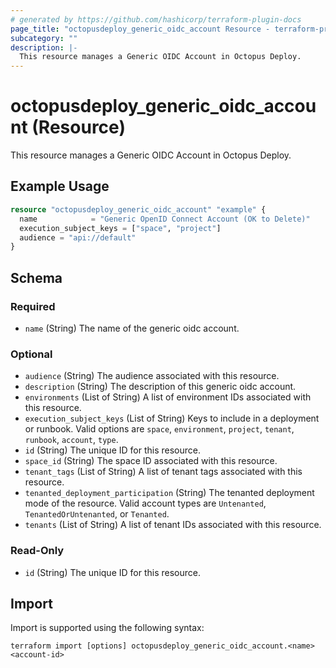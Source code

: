 ```yaml
---
# generated by https://github.com/hashicorp/terraform-plugin-docs
page_title: "octopusdeploy_generic_oidc_account Resource - terraform-provider-octopusdeploy"
subcategory: ""
description: |-
  This resource manages a Generic OIDC Account in Octopus Deploy.
---
```


# octopusdeploy_generic_oidc_account (Resource)

This resource manages a Generic OIDC Account in Octopus Deploy.

## Example Usage

```terraform
resource "octopusdeploy_generic_oidc_account" "example" {
  name            = "Generic OpenID Connect Account (OK to Delete)"
  execution_subject_keys = ["space", "project"]
  audience = "api://default"
}
```

<!-- schema generated by tfplugindocs -->
## Schema

### Required

- `name` (String) The name of the generic oidc account.

### Optional

- `audience` (String) The audience associated with this resource.
- `description` (String) The description of this generic oidc account.
- `environments` (List of String) A list of environment IDs associated with this resource.
- `execution_subject_keys` (List of String) Keys to include in a deployment or runbook. Valid options are `space`, `environment`, `project`, `tenant`, `runbook`, `account`, `type`.
- `id` (String) The unique ID for this resource.
- `space_id` (String) The space ID associated with this resource.
- `tenant_tags` (List of String) A list of tenant tags associated with this resource.
- `tenanted_deployment_participation` (String) The tenanted deployment mode of the resource. Valid account types are `Untenanted`, `TenantedOrUntenanted`, or `Tenanted`.
- `tenants` (List of String) A list of tenant IDs associated with this resource.

### Read-Only

- `id` (String) The unique ID for this resource.

## Import

Import is supported using the following syntax:

```shell
terraform import [options] octopusdeploy_generic_oidc_account.<name> <account-id>
```
